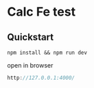 # Calc Fe test

## Quickstart

`npm install && npm run dev`

open in browser

```jsx
http://127.0.0.1:4000/
```
